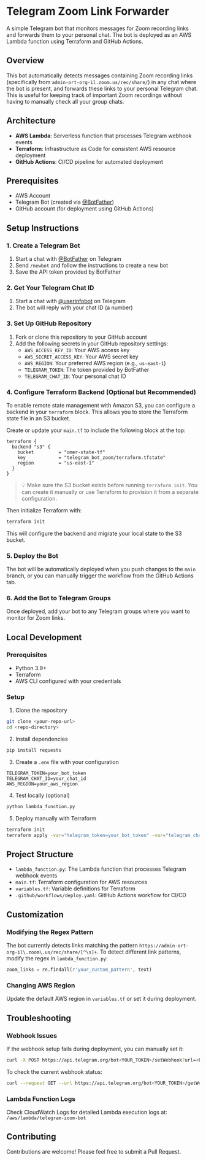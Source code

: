 # Telegram Zoom Link Forwarder

A simple Telegram bot that monitors messages for Zoom recording links and forwards them to your personal chat. The bot is deployed as an AWS Lambda function using Terraform and GitHub Actions.

## Overview

This bot automatically detects messages containing Zoom recording links (specifically from `admin-ort-org-il.zoom.us/rec/share/`) in any chat where the bot is present, and forwards these links to your personal Telegram chat. This is useful for keeping track of important Zoom recordings without having to manually check all your group chats.

## Architecture

- **AWS Lambda**: Serverless function that processes Telegram webhook events  
- **Terraform**: Infrastructure as Code for consistent AWS resource deployment  
- **GitHub Actions**: CI/CD pipeline for automated deployment

## Prerequisites

- AWS Account  
- Telegram Bot (created via [@BotFather](https://t.me/BotFather))  
- GitHub account (for deployment using GitHub Actions)

## Setup Instructions

### 1. Create a Telegram Bot

1. Start a chat with [@BotFather](https://t.me/BotFather) on Telegram  
2. Send `/newbot` and follow the instructions to create a new bot  
3. Save the API token provided by BotFather

### 2. Get Your Telegram Chat ID

1. Start a chat with [@userinfobot](https://t.me/userinfobot) on Telegram  
2. The bot will reply with your chat ID (a number)

### 3. Set Up GitHub Repository

1. Fork or clone this repository to your GitHub account  
2. Add the following secrets in your GitHub repository settings:
   - `AWS_ACCESS_KEY_ID`: Your AWS access key  
   - `AWS_SECRET_ACCESS_KEY`: Your AWS secret key  
   - `AWS_REGION`: Your preferred AWS region (e.g., `us-east-1`)  
   - `TELEGRAM_TOKEN`: The token provided by BotFather  
   - `TELEGRAM_CHAT_ID`: Your personal chat ID

### 4. Configure Terraform Backend (Optional but Recommended)

To enable remote state management with Amazon S3, you can configure a backend in your `terraform` block. This allows you to store the Terraform state file in an S3 bucket.

Create or update your `main.tf` to include the following block at the top:

```hcl
terraform {
  backend "s3" {
    bucket         = "omer-state-tf"
    key            = "telegram_bot_zoom/terraform.tfstate"
    region         = "us-east-1"
  }
}
```

> 💡 Make sure the S3 bucket exists before running `terraform init`. You can create it manually or use Terraform to provision it from a separate configuration.

Then initialize Terraform with:

```bash
terraform init
```

This will configure the backend and migrate your local state to the S3 bucket.

### 5. Deploy the Bot

The bot will be automatically deployed when you push changes to the `main` branch, or you can manually trigger the workflow from the GitHub Actions tab.

### 6. Add the Bot to Telegram Groups

Once deployed, add your bot to any Telegram groups where you want to monitor for Zoom links.

## Local Development

### Prerequisites

- Python 3.9+  
- Terraform  
- AWS CLI configured with your credentials

### Setup

1. Clone the repository

```bash
git clone <your-repo-url>
cd <repo-directory>
```

2. Install dependencies

```bash
pip install requests
```

3. Create a `.env` file with your configuration

```
TELEGRAM_TOKEN=your_bot_token
TELEGRAM_CHAT_ID=your_chat_id
AWS_REGION=your_aws_region
```

4. Test locally (optional)

```bash
python lambda_function.py
```

5. Deploy manually with Terraform

```bash
terraform init
terraform apply -var="telegram_token=your_bot_token" -var="telegram_chat_id=your_chat_id" -var="aws_region=your_aws_region"
```

## Project Structure

- `lambda_function.py`: The Lambda function that processes Telegram webhook events  
- `main.tf`: Terraform configuration for AWS resources  
- `variables.tf`: Variable definitions for Terraform  
- `.github/workflows/deploy.yaml`: GitHub Actions workflow for CI/CD

## Customization

### Modifying the Regex Pattern

The bot currently detects links matching the pattern `https://admin-ort-org-il\.zoom\.us/rec/share/[^\s]+`. To detect different link patterns, modify the regex in `lambda_function.py`:

```python
zoom_links = re.findall(r'your_custom_pattern', text)
```

### Changing AWS Region

Update the default AWS region in `variables.tf` or set it during deployment.

## Troubleshooting

### Webhook Issues

If the webhook setup fails during deployment, you can manually set it:

```bash
curl -X POST https://api.telegram.org/bot<YOUR_TOKEN>/setWebhook?url=<FUNCTION_URL>
```

To check the current webhook status:

```bash
curl --request GET --url https://api.telegram.org/bot<YOUR_TOKEN>/getWebhookInfo
```

### Lambda Function Logs

Check CloudWatch Logs for detailed Lambda execution logs at:  
`/aws/lambda/telegram-zoom-bot`

## Contributing

Contributions are welcome! Please feel free to submit a Pull Request.
